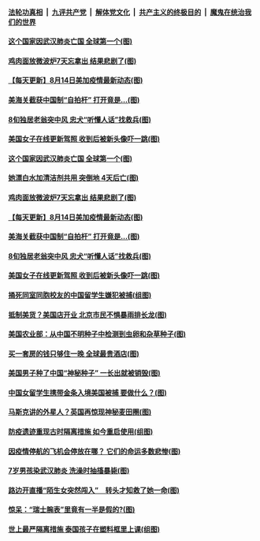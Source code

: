 

####  [法轮功真相](../../../../basic/blob/master/README.md?t=08150431) &nbsp;|&nbsp; [九评共产党](../../../../9ping.md/blob/master/README.md?t=08150431) &nbsp;|&nbsp; [解体党文化](../../../../jtdwh.md/blob/master/README.md?t=08150431)  &nbsp;|&nbsp; [共产主义的终极目的](../../../../gczydzjmd.md/blob/master/README.md?t=08150431) &nbsp;|&nbsp; [魔鬼在统治我们的世界](../../../../mgztzwmdsj.md/blob/master/README.md?t=08150431) 

#### [这个国家因武汉肺炎亡国 全球第一个(图)](../pages/p3/943004.md?t=08150431) 

#### [鸡肉面放微波炉7天忘拿出 结果悲剧了(图)](../pages/p3/942984.md?t=08150431) 

#### [【每天更新】8月14日美加疫情最新动态(图)](../pages/p3/941940.md?t=08150431) 

#### [美海关截获中国制“自拍杆” 打开竟是…(图)](../pages/p3/942977.md?t=08150431) 

#### [8旬独居老翁突中风 忠犬“听懂人话”找救兵(图)](../pages/p3/942921.md?t=08150431) 

#### [美国女子在线更新驾照 收到后被新头像吓一跳(图)](../pages/p3/942887.md?t=08150431) 

#### [这个国家因武汉肺炎亡国 全球第一个(图)](../pages/p3/943004.md?t=08150431) 

#### [她漂白水加清洁剂共用 突倒地 4天后亡(图)](../pages/p3/942989.md?t=08150431) 

#### [鸡肉面放微波炉7天忘拿出 结果悲剧了(图)](../pages/p3/942984.md?t=08150431) 

#### [【每天更新】8月14日美加疫情最新动态(图)](../pages/p3/941940.md?t=08150431) 

#### [美海关截获中国制“自拍杆” 打开竟是…(图)](../pages/p3/942977.md?t=08150431) 

#### [8旬独居老翁突中风 忠犬“听懂人话”找救兵(图)](../pages/p3/942921.md?t=08150431) 

#### [美国女子在线更新驾照 收到后被新头像吓一跳(图)](../pages/p3/942887.md?t=08150431) 

#### [捅死同室同胞校友的中国留学生嫌犯被捕(组图)](../pages/p3/942893.md?t=08150431) 

#### [抵制美货？美国店开业 北京市民不惧暴雨排长龙(图)](../pages/p3/942883.md?t=08150431) 

#### [美国农业部：从中国不明种子中检测到虫卵和杂草种子(图)](../pages/p3/942863.md?t=08150431) 

#### [买一套房的钱只够住一晚 全球最贵酒店(图)](../pages/p3/942834.md?t=08150431) 

#### [美国男子种了中国“神秘种子” 一长出就被销毁(图)](../pages/p3/942828.md?t=08150431) 

#### [中国女留学生携带金条入境美国被捕 要做什么？(图)](../pages/p3/942793.md?t=08150431) 

#### [马斯克讲的外星人？英国再惊现神秘麦田圈(图)](../pages/p3/942784.md?t=08150431) 

#### [防疫遗迹重现古时隔离措施 如今重启使用(组图)](../pages/p3/942775.md?t=08150431) 

#### [因疫情停航的飞机会停放在哪？ 它们的命运多数悲惨(图)](../pages/p3/942770.md?t=08150431) 

#### [7岁男孩染武汉肺炎 洗澡时抽搐暴毙(图)](../pages/p3/942768.md?t=08150431) 

#### [路边开直播“陌生女突然闯入”　转头才知救了她一命(图)](../pages/p3/942732.md?t=08150431) 

#### [惊呆：“瑞士腕表”里竟有一半是假的?(图)](../pages/p3/942729.md?t=08150431) 

#### [世上最严隔离措施 泰国孩子在塑料框里上课(组图)](../pages/p3/942679.md?t=08150431) 

